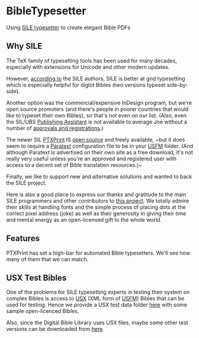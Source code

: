 # BibleTypesetter

Using [SILE typesetter](https://sile-typesetter.org/) to create elegant Bible PDFs

## Why SILE

The TeX family of typesetting tools has been used for many decades,
especially with extensions for Unicode and other modern updates.

However, [according to](https://sile-typesetter.org/what-is-sile/#SILE_versus_TeX) the SILE authors,
SILE is better at grid typesetting
which is especially helpful for diglot Bibles (two versions typeset side-by-side).

Another option was the commercial/expensive InDesign program,
but we're open source promoters
(and there's people in poorer countries that would like to typeset their own Bibles),
so that's not even on our list.
(Also, even the SIL/UBS [Publishing Assistant](https://pubassist.paratext.org/) is not available to average Joe without a number of [approvals and registrations](https://pubassist.paratext.org/registration/).)

The newer SIL [PTXPrint](https://software.sil.org/ptxprint/) IS [open source](https://github.com/sillsdev/ptx2pdf) and freely available,
~but it does seem to require a [Paratext](https://paratext.org/) configuration file
to be in your [USFM](https://ubsicap.github.io/usfm/) folder.
(And although Paratext is advertised on their own site as a free download,
it's not really very useful unless you're an approved and registered user
with access to a decent set of Bible translation resources.)~

Finally, we like to support new and alternative solutions
and wanted to back the SILE project.

Here is also a good place to express our thanks and gratitude
to the main SILE programmers and other contributors to
[this project](https://github.com/sile-typesetter/sile).
We totally admire their skills at handling fonts
and the simple process of placing dots at the correct pixel address (joke)
as well as their generosity in giving their time and mental energy
as an open-licensed gift to the whole world.

## Features

PTXPrint has set a high-bar for automated Bible typesetters.
We'll see how many of them that we can match.

## USX Test Bibles

One of the problems for SILE typesetting experts in testing their system on complex Bibles
is access to [USX](https://ubsicap.github.io/usx/)
(XML form of [USFM](https://ubsicap.github.io/usfm/))
Bibles that can be used for testing.
Hence we provide a USX test data folder [here](USX_test_versions/)
with some sample open-licenced Bibles.

Also, since the Digital Bible Library uses USX files,
maybe some other test versions can be downloaded from [here](https://app.thedigitalbiblelibrary.org/entries/open_access_entries?type=text).
